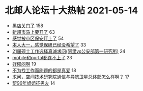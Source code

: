 # 北邮人论坛十大热帖 2021-05-14

- [黑店关门了](https://bbs.byr.cn/article/Talking/6272841) 158
- [新超市马上要开了](https://bbs.byr.cn/article/Picture/3289010) 63
- [感觉被小区保安盯上了](https://bbs.byr.cn/article/Feeling/3169519) 54
- [本人大一，感觉保研已经没希望了](https://bbs.byr.cn/article/AimGraduate/1206488) 33
- [21届硕士工作选择真诚求问(阿里vs公安部第一研究所)](https://bbs.byr.cn/article/Job/2133571) 24
- [mobile和portal都连不上了](https://bbs.byr.cn/article/BUPTNet/105165) 23
- [好郁闷啊](https://bbs.byr.cn/article/InnerMongolia/25700) 19
- [不为找工作而刷题的都是真爱](https://bbs.byr.cn/article/ACM_ICPC/99844) 18
- [求问，空间技术研究院通信与导航卫星总体部怎么样啊？](https://bbs.byr.cn/article/WorkLife/1160759) 17
- [帮96年姐姐征男友](https://bbs.byr.cn/article/Friends/1993114) 14


